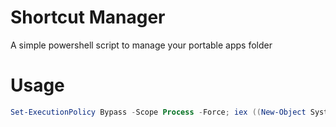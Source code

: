 # Shortcut Manager
A simple powershell script to manage your portable apps folder

# Usage
```powershell
Set-ExecutionPolicy Bypass -Scope Process -Force; iex ((New-Object System.Net.WebClient).DownloadString('https://gitcdn.xyz/repo/Camisul/shortcut-manager/master/shortcut.ps1'))
```
